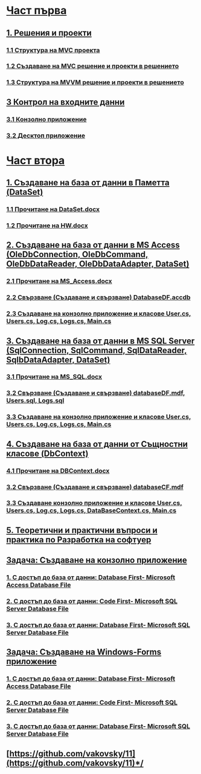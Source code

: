 # [Част първа]()
## [1. Решения и проекти](https://github.com/vakovsky/11/tree/main/mvc)
### [1.1 Структура на MVC проекта](https://github.com/vakovsky/11/blob/main/mvc/docs/Solution.png)
### [1.2 Създаване на MVC решение и проекти в решението](https://github.com/vakovsky/11/blob/main/mvc/docs/projects.pdf)
### [1.3 Структура на MVVM решение и проекти в решението](https://github.com/vakovsky/11/blob/main/mvc/docs/projects.pdf)
## [3 Контрол на входните данни]()
### [3.1 Конзолно приложение]()
### [3.2 Десктоп приложение]()
# [Част втора]()
## [1. Създаване на база от данни в Паметта (DataSet)](https://github.com/vakovsky/11/tree/main/memory)
### [1.1 Прочитане на DataSet.docx](https://github.com/vakovsky/11/tree/main/memory)
### [1.2 Прочитане на HW.docx](https://github.com/vakovsky/11/tree/main/memory)
## [2. Създаване на база от данни в MS Access (OleDbConnection, OleDbCommand, OleDbDataReader, OleDbDataAdapter, DataSet)](https://github.com/vakovsky/11/tree/main/access)
### [2.1 Прочитане на MS_Access.docx](https://github.com/vakovsky/11/tree/main/access)
### [2.2 Свързване (Създаване и свързване) DatabaseDF.accdb](https://github.com/vakovsky/11/tree/main/access)
### [2.3 Създаване на конзолно приложение и класове User.cs, Users.cs, Log.cs, Logs.cs, Main.cs](https://github.com/vakovsky/11/tree/main/access)
## [3. Създаване на база от данни в MS SQL Server (SqlConnection, SqlCommand, SqlDataReader, SqlbDataAdapter, DataSet)](https://github.com/vakovsky/11/tree/main/mssql)
### [3.1 Прочитане на MS_SQL.docx](https://github.com/vakovsky/11/tree/main/mssql)
### [3.2 Свързване (Създаване и свързване) databaseDF.mdf, Users.sql, Logs.sql ](https://github.com/vakovsky/11/tree/main/mssql)
### [3.3 Създаване на конзолно приложение и класове User.cs, Users.cs, Log.cs, Logs.cs, Main.cs](https://github.com/vakovsky/11/tree/main/mssql)
## [4. Създаване на база от данни от Същностни класове (DbContext)](https://github.com/vakovsky/11/tree/main/dbcontext)
### [4.1 Прочитане на DBContext.docx](https://github.com/vakovsky/11/tree/main/dbcontext)
### [3.2 Свързване (Създаване и свързване) databaseCF.mdf](https://github.com/vakovsky/11/tree/main/dbcontext)
### [3.3 Създаване конзолно приложение и класове User.cs, Users.cs, Log.cs, Logs.cs, DataBaseContext.cs, Main.cs](https://github.com/vakovsky/11/tree/main/dbcontext)
## [5. Теоретични и практични въпроси и практика по Разработка на софтуер](https://github.com/vakovsky/11/blob/main/%D0%A0%D0%B0%D0%B7%D1%80%D0%B0%D0%B1%D0%BE%D1%82%D0%BA%D0%B0%20%D0%BD%D0%B0%20%D1%81%D0%BE%D1%84%D1%82%D1%83%D0%B5%D1%80.doc)
## [Задача: Създаване на конзолно приложение](https://github.com/vakovsky/11/tree/main/)
### [1. С достъп до база от данни: Database First- Microsoft Access Database File](https://github.com/vakovsky/11/tree/main/access)
### [2. С достъп до база от данни: Code First- Microsoft SQL Server Database File](https://github.com/vakovsky/11/tree/main/dbcontext)
### [3. С достъп до база от данни: Database First- Microsoft SQL Server Database File](https://github.com/vakovsky/11/tree/main/mssql)
## [Задача: Създаване на Windows-Forms приложение](https://github.com/vakovsky/11/tree/main/)
### [1. С достъп до база от данни: Database First- Microsoft Access Database File](https://github.com/vakovsky/11/tree/main/access)
### [2. С достъп до база от данни: Code First- Microsoft SQL Server Database File](https://github.com/vakovsky/11/tree/main/dbcontext)
### [3. С достъп до база от данни: Database First- Microsoft SQL Server Database File](https://github.com/vakovsky/11/tree/main/mssql)
## [https://github.com/vakovsky/11](https://github.com/vakovsky/11)*/
